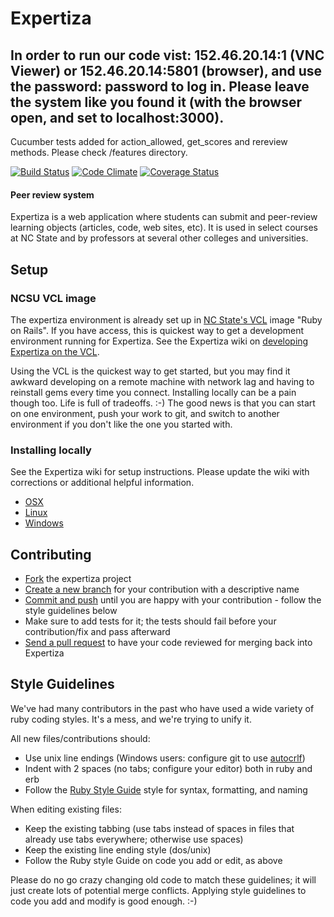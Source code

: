 Expertiza
=========

In order to run our code vist: 152.46.20.14:1 (VNC Viewer) or 152.46.20.14:5801 (browser), and use the password: password to log in. Please leave the system like you found it (with the browser open, and set to localhost:3000).
----

Cucumber tests added for action_allowed, get_scores and rereview methods. Please check /features directory.


[![Build Status](https://travis-ci.org/expertiza/expertiza.png?branch=rails4)](https://travis-ci.org/expertiza/expertiza)
[![Code Climate](https://codeclimate.com/github/expertiza/expertiza.png)](https://codeclimate.com/github/expertiza/expertiza)
[![Coverage Status](https://coveralls.io/repos/expertiza/expertiza/badge.png?branch=rails4)](https://coveralls.io/r/expertiza/expertiza?branch=rails4)
#### Peer review system

Expertiza is a web application where students can submit and peer-review learning objects (articles, code, web sites, etc). It is used in select courses at NC State and by professors at several other colleges and universities.

Setup
-----

### NCSU VCL image

The expertiza environment is already set up in [NC State's VCL](https://vcl.ncsu.edu) image "Ruby on Rails".
If you have access, this is quickest way to get a development environment running for Expertiza.
See the Expertiza wiki on [developing Expertiza on the VCL](http://wikis.lib.ncsu.edu/index.php/Developing_Expertiza_on_the_VCL).

Using the VCL is the quickest way to get started, but you may find it awkward developing on a remote machine
with network lag and having to reinstall gems every time you connect. Installing locally can be a pain though too.
Life is full of tradeoffs. :-) The good news is that you can start on one environment, push your work to git,
and switch to another environment if you don't like the one you started with.

### Installing locally

See the Expertiza wiki for setup instructions. Please update the wiki with corrections or additional helpful information.

 * [OSX](http://wikis.lib.ncsu.edu/index.php/Creating_a_Mac_OS_X_Development_Environment_for_the_Expertiza_Application)
 * [Linux](http://wikis.lib.ncsu.edu/index.php/Creating_a_Linux_Development_Environment_for_the_Expertiza_Application)
 * [Windows](http://wikis.lib.ncsu.edu/index.php/Creating_a_Windows_Development_Environment_for_the_Expertiza_Application)

Contributing
------------

 * [Fork](http://help.github.com/fork-a-repo/) the expertiza project
 * [Create a new branch](http://progit.org/book) for your contribution with a descriptive name
 * [Commit and push](http://progit.org/book) until you are happy with your contribution - follow the style guidelines below
 * Make sure to add tests for it; the tests should fail before your contribution/fix and pass afterward
 * [Send a pull request](http://help.github.com/send-pull-requests) to have your code reviewed for merging back into Expertiza

Style Guidelines
----------------

We've had many contributors in the past who have used a wide variety of ruby coding styles. It's a mess, and we're trying to unify it.

All new files/contributions should:

 * Use unix line endings (Windows users: configure git to use [autocrlf](http://help.github.com/line-endings))
 * Indent with 2 spaces (no tabs; configure your editor) both in ruby and erb
 * Follow the [Ruby Style Guide](https://github.com/bbatsov/ruby-style-guide) style for syntax, formatting, and naming

When editing existing files:

 * Keep the existing tabbing (use tabs instead of spaces in files that already use tabs everywhere; otherwise use spaces)
 * Keep the existing line ending style (dos/unix)
 * Follow the Ruby style Guide on code you add or edit, as above

Please do no go crazy changing old code to match these guidelines; it will just create lots of potential merge conflicts.
Applying style guidelines to code you add and modify is good enough. :-)
